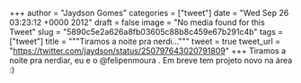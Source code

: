 
+++
author = "Jaydson Gomes"
categories = ["tweet"]
date = "Wed Sep 26 03:23:12 +0000 2012"
draft = false
image = "No media found for this Tweet"
slug = "5890c5e2a626a8fb03605c88b8c459e67b291c4b"
tags = ["tweet"]
title = """Tiramos a noite pra nerdi..."""
tweet = true
tweet_url = "https://twitter.com/jaydson/status/250797643020791809"
+++
Tiramos a noite pra nerdiar, eu e o @felipenmoura . Em breve tem projeto novo na área :)
